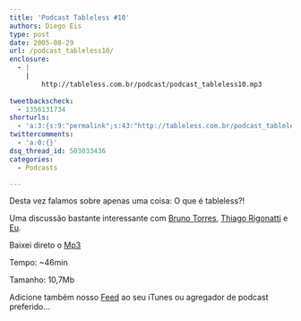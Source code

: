 ```yaml
---
title: 'Podcast Tableless #10'
authors: Diego Eis
type: post
date: 2005-08-29
url: /podcast_tableless10/
enclosure:
  - |
    |
        http://tableless.com.br/podcast/podcast_tableless10.mp3
        
tweetbackscheck:
  - 1356131734
shorturls:
  - 'a:3:{s:9:"permalink";s:43:"http://tableless.com.br/podcast_tableless10";s:7:"tinyurl";s:26:"http://tinyurl.com/3sx97dh";s:4:"isgd";s:19:"http://is.gd/qvybN6";}'
twittercomments:
  - 'a:0:{}'
dsq_thread_id: 503033436
categories:
  - Podcasts

---
```

Desta vez falamos sobre apenas uma coisa: O que é tableless?!
  
Uma discussão bastante interessante com [Bruno Torres][1], [Thiago Rigonatti][2] e [Eu][3]. 

Baixei direto o [Mp3][4]
  
Tempo: ~46min
  
Tamanho: 10,7Mb 

Adicione também nosso [Feed][5] ao seu iTunes ou agregador de podcast preferido&#8230;

 [1]: http://brunotorres.net/ "Bruno Torres"
 [2]: http://www.rigonatti.com.br/ "Rigonatti.com.br"
 [3]: http://tableless.com.br/eyesmiles/ "Diego Eis - Tableless"
 [4]: http://tableless.com.br/podcast/podcast_tableless10.mp3 "Podcast Tableless 10"
 [5]: http://tableless.com.br/rss.asp "Podcast e RSS do Tableless"